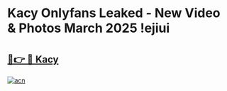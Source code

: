 # Kacy Onlyfans Leaked - New Video & Photos March 2025 !ejiui

# <h2><a href="https://p6o98d.iuczelnia.edu.pl?title=Kacy&ref=ejiui">🔗👉 🔴 Kacy</a></h2>

[![acn](https://github.com/user-attachments/assets/0f9c940e-d8b0-45ae-aac7-cd30a18b3e1c)](https://p6o98d.iuczelnia.edu.pl?title=Kacy&ref=ejiui)

